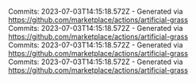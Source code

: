 Commits: 2023-07-03T14:15:18.572Z - Generated via https://github.com/marketplace/actions/artificial-grass
<br>
Commits: 2023-07-03T14:15:18.572Z - Generated via https://github.com/marketplace/actions/artificial-grass
<br>
Commits: 2023-07-03T14:15:18.572Z - Generated via https://github.com/marketplace/actions/artificial-grass
<br>
Commits: 2023-07-03T14:15:18.572Z - Generated via https://github.com/marketplace/actions/artificial-grass
<br>
